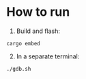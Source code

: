 # How to run

1. Build and flash:

```shell
cargo embed
```

2. In a separate terminal:

```shell
./gdb.sh
```
